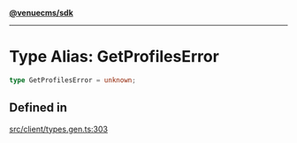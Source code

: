 [**@venuecms/sdk**](../Index.md)

***

# Type Alias: GetProfilesError

```ts
type GetProfilesError = unknown;
```

## Defined in

[src/client/types.gen.ts:303](https://github.com/venuecms/sdk/blob/c07c18831cf33fafb3b37826410f2b30773eb6c2/src/client/types.gen.ts#L303)
